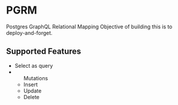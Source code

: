 # PGRM
Postgres GraphQL Relational Mapping
Objective of building this is to deploy-and-forget.

## Supported Features
<ul>
  <li>Select as query</li>
  <li>
    <ul>Mutations
      <li>Insert</li>
      <li>Update</li>
      <li>Delete</li>
    </ul>
  </li>
</ul>
